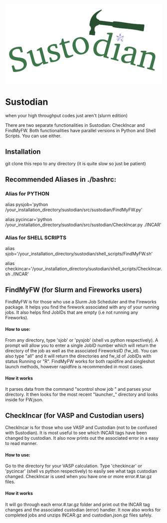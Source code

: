 ![Sustodian](https://github.com/wuz75/sustodian/blob/main/sus.png)

# Sustodian
when your high throughput codes just aren't (slurm edition)

There are two separate functionalities in Sustodian: CheckIncar and FindMyFW. Both functionalities have parallel versions in Python and Shell Scripts. You can use either.

## Installation
git clone this repo to any directory (it is quite slow so just be patient)


## Recommended Aliases in ./bashrc:

### Alias for PYTHON
alias pysjob='python /your_installation_directory/sustodian/src/sustodian/FindMyFW.py'

alias pycincar='python /your_installation_directory/sustodian/src/sustodian/CheckIncar.py ./INCAR'

### Alias for SHELL SCRIPTS
alias sjob='/your_installation_directory/sustodian/shell_scripts/FindMyFW.sh'

alias checkincar='/your_installation_directory/sustodian/shell_scripts/CheckIncar.sh ./INCAR'

## FindMyFW (for Slurm and Fireworks users)
FindMyFW is for those who use a Slurm Job Scheduler and the Fireworks package. It helps you find the firework associated with any of your running jobs. It also helps find JobIDs that are empty (i.e not running any Fireworks).

#### How to use:
From any directory, type 'sjob' or 'pysjob' (shell vs python respectively). A prompt will allow you to enter a single JobID number which will return the directory of the job as well as the associated FireworksID (fw_id). You can also type "all" and it will return the directories and fw_id of JobIDs with status Running or "R". FindMyFW works for both rapidfire and singleshot launch methods, however rapidfire is recommended in most cases.

#### How it works
It parses data from the command "scontrol show job <jobid>" and parses your directory. It then looks for the most recent "launcher_" directory and looks inside for FW.json.

## CheckIncar (for VASP and Custodian users)
CheckIncar is for those who use VASP and Custodian (not to be confused with Sustodian). It is most useful to see which INCAR tags have been changed by custodian. It also now prints out the associated error in a easy to read manner.

#### How to use:
Go to the directory for your VASP calculation. Type 'checkincar' or 'pycincar' (shell vs python respectively) to easily see what tags custodian changed. CheckIncar is used when you have one or more error.#.tar.gz files.

#### How it works
It will go through each error.#.tar.gz folder and print out the INCAR tag changes and the associated custodian (error) handler. It now also works for completed jobs and unzips INCAR.gz and custodian.json.gz files safely.

